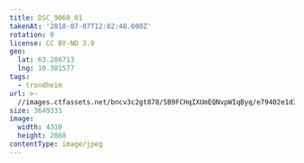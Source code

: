 ```yaml
---
title: DSC_9060_01
takenAt: '2018-07-07T12:02:48.000Z'
rotation: 0
license: CC BY-ND 3.0
geo:
  lat: 63.286713
  lng: 10.381577
tags:
  - trondheim
url: >-
  //images.ctfassets.net/bncv3c2gt878/5B9FCHqIXUmEQNvpWIqByq/e79402e1d3eca367fad9f264837ca3ba/dsc_9060_01_43263098631_o
size: 3649331
image:
  width: 4310
  height: 2868
contentType: image/jpeg
---
```


